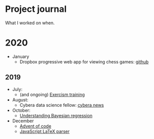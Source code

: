 # Project journal

What I worked on when.

# 2020

* January
  * Dropbox progressive web app for viewing chess games: [github](https://github.com/mwpb/chesslogbook-dropbox)

## 2019

* July:
  * (and ongoing) [Exercism training](https://exercism.io/profiles/mwpb)
* August:
  * Cybera data science fellow: [cybera news](https://www.cybera.ca/news-and-events/news/cybera-wraps-up-data-science-industry-fellowships/)
* October: 
  * [Understanding Bayesian regression](https://github.com/mwpb/bayesian-regression)
* December
  * [Advent of code](https://github.com/mwpb/adventOfCode2019)
  * [JavaScript LaTeX parser](https://github.com/mwpb/latex-parser)
